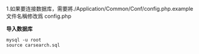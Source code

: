 1.如果要连接数据库，需要將./Application/Common/Conf/config.php.example 文件名稱修改爲 config.php



**导入数据库**

	mysql -u root
	source carsearch.sql